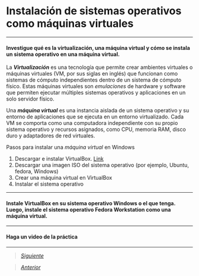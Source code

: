 # Instalación de sistemas operativos como máquinas virtuales

----

#### Investigue qué es la virtualización, una máquina virtual y cómo se instala un sistema operativo en una máquina virtual.

La ***Virtualización*** es una tecnología que permite crear ambientes virtuales o máquinas virtuales (VM, por sus siglas en inglés) que funcionan como sistemas de cómputo independientes dentro de un sistema de cómputo físico. Estas máquinas virtuales son _emulaciones_ de hardware y software que permiten ejecutar múltiples sistemas operativos y aplicaciones en un solo servidor físico.

Una ***máquina virtual*** es una instancia aislada de un sistema operativo y su entorno de aplicaciones que se ejecuta en un entorno virtualizado. Cada VM se comporta como una computadora independiente con su propio sistema operativo y recursos asignados, como CPU, memoria RAM, disco duro y adaptadores de red virtuales.

Pasos para instalar una _máquina virtual_ en Windows
1. Descargar e instalar VirtualBox. [Link](https://www.virtualbox.org/)
2. Descargar una imagen ISO del sistema operativo (por ejemplo, Ubuntu, fedora, Windows)
3. Crear una máquina virtual en VirtualBox 
4. Instalar el sistema operativo

----

#### Instale VirtualBox en su sistema operativo Windows o el que tenga. Luego, instale el sistema operativo Fedora Workstation como una máquina virtual.

----

#### Haga un video de la práctica

----

> [*Siguiente*](Practica13.md)

> [*Anterior*](Practica11.md)
